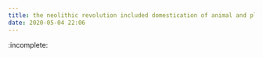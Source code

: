 ```yaml
---
title: the neolithic revolution included domestication of animal and plant species
date: 2020-05-04 22:06
---
```


:incomplete:

